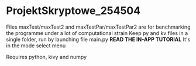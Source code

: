 # ProjektSkryptowe_254504
Files maxTest/maxTest2 and maxTestPar/maxTestPar2 are for benchmarking the programme under a lot of computational strain
Keep py and kv files in a single folder, run by launching file main.py
**READ THE IN-APP TUTORIAL** It's in the mode select menu

Requires python, kivy and numpy
